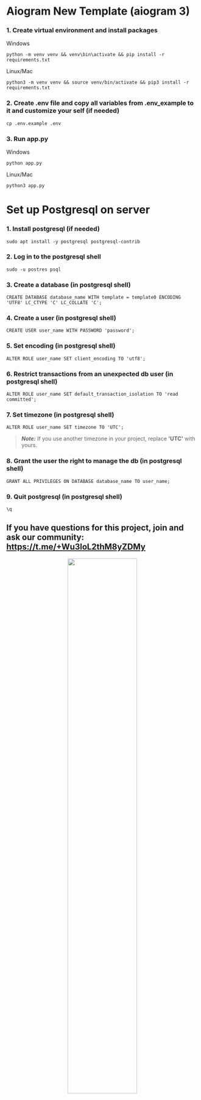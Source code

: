# Aiogram New Template (aiogram 3)

### 1. Create virtual environment and install packages

Windows

```shell
python -m venv venv && venv\bin\activate && pip install -r requirements.txt
```

Linux/Mac

```shell
python3 -m venv venv && source venv/bin/activate && pip3 install -r requirements.txt
```

### 2. Create .env file and copy all variables from .env_example to it and customize your self (if needed)

```shell
cp .env.example .env
```

### 3. Run app.py

Windows

```shell
python app.py
```

Linux/Mac

```shell
python3 app.py
```

# Set up Postgresql on server

### 1. Install postgresql (if needed)

```shell
sudo apt install -y postgresql postgresql-contrib
```

### 2. Log in to the postgresql shell

```shell
sudo -u postres psql
```

### 3. Create a database (in postgresql shell)

```shell
CREATE DATABASE database_name WITH template = template0 ENCODING 'UTF8' LC_CTYPE 'C' LC_COLLATE 'C';
```

### 4. Create a user (in postgresql shell)

```shell
CREATE USER user_name WITH PASSWORD 'password';
```

### 5. Set encoding (in postgresql shell)

```shell
ALTER ROLE user_name SET client_encoding TO 'utf8';
```

### 6. Restrict transactions from an unexpected db user (in postgresql shell)

```shell
ALTER ROLE user_name SET default_transaction_isolation TO 'read committed';
```

### 7. Set timezone (in postgresql shell)

```shell
ALTER ROLE user_name SET timezone TO 'UTC';
```

> **_Note:_**  If you use another timezone in your project, replace **'UTC'** with yours.

### 8. Grant the user the right to manage the db (in postgresql shell)

```shell
GRANT ALL PRIVILEGES ON DATABASE database_name TO user_name;
```

### 9. Quit postgresql (in postgresql shell)

```shell
\q
```

## If you have questions for this project, join and ask our community: https://t.me/+Wu3loL2thM8yZDMy

<p align="center">
<img style="width: 60%;" src="https://i.postimg.cc/nzykWKNd/result.gif">
</p>
